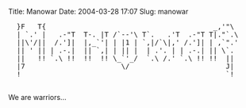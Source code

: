 Title: Manowar
Date: 2004-03-28 17:07
Slug: manowar

<pre>
  }F   T{                                        _,'"\
  | `.' |   .-"T  T-. |T /`--'\ T`.   .'T  .-"T T|."`.\
  ||\'/||  /.']|  |,_`'| | |1 | `,|/`\|,' /.']| | ,`".'
  || ' || | .-.|  || `,| | || |  | .'. | | .-.| || \`.
  ||   !! `.\ !!  !!  !! \_`'_/  `.\ /.' `.\ !! !!  ||
  |7                       \/                       J|
  !                                                 `!

</pre>

We are warriors...
